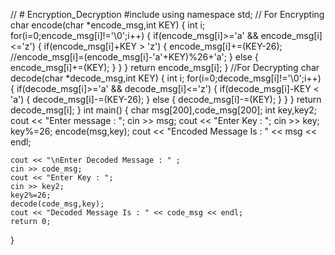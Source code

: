 // # Encryption_Decryption
#include<iostream>
using namespace std;
// For Encrypting
char encode(char *encode_msg,int KEY)
{
    int i;
    for(i=0;encode_msg[i]!='\0';i++)
    {
        if(encode_msg[i]>='a' && encode_msg[i]<='z')
        {
            if(encode_msg[i]+KEY > 'z')
            {
                encode_msg[i]+=(KEY-26);
                //encode_msg[i]=(encode_msg[i]-'a'+KEY)%26+'a';
            }
            else
            {
                encode_msg[i]+=(KEY);
            }
        }
    }
    return encode_msg[i];
}
//For Decrypting
char decode(char *decode_msg,int KEY)
{
    int i;
    for(i=0;decode_msg[i]!='\0';i++)
    {
        if(decode_msg[i]>='a' && decode_msg[i]<='z')
        {
            if(decode_msg[i]-KEY < 'a')
            {
                decode_msg[i]-=(KEY-26);
            }
            else
            {
                decode_msg[i]-=(KEY);
            }
        }
    }
    return decode_msg[i];
}
int main()
{
    char msg[200],code_msg[200];
    int key,key2;
    cout << "Enter message : ";
    cin >> msg;
    cout << "Enter Key : ";
    cin >> key;
    key%=26;
    encode(msg,key);
    cout << "Encoded Message Is : " << msg << endl;

    cout << "\nEnter Decoded Message : " ;
    cin >> code_msg;
    cout << "Enter Key : ";
    cin >> key2;
    key2%=26;
    decode(code_msg,key);
    cout << "Decoded Message Is : " << code_msg << endl;
    return 0;
}
